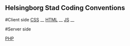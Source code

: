 ## Helsingborg Stad Coding Conventions

#Client side 
[CSS](client/css.md) __
[HTML](client/html.md) __
[JS](client/js.md) __

#Server side

[PHP](server/php.md)
 
